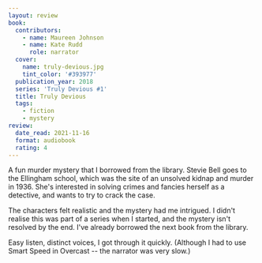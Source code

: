 ```yaml
---
layout: review
book:
  contributors:
    - name: Maureen Johnson
    - name: Kate Rudd
      role: narrator
  cover:
    name: truly-devious.jpg
    tint_color: '#393977'
  publication_year: 2018
  series: 'Truly Devious #1'
  title: Truly Devious
  tags:
    - fiction
    - mystery
review:
  date_read: 2021-11-16
  format: audiobook
  rating: 4
---
```


A fun murder mystery that I borrowed from the library.
Stevie Bell goes to the Ellingham school, which was the site of an unsolved kidnap and murder in 1936.
She's interested in solving crimes and fancies herself as a detective, and wants to try to crack the case.

The characters felt realistic and the mystery had me intrigued.
I didn't realise this was part of a series when I started, and the mystery isn't resolved by the end.
I've already borrowed the next book from the library.

Easy listen, distinct voices, I got through it quickly.
(Although I had to use Smart Speed in Overcast -- the narrator was very slow.)

